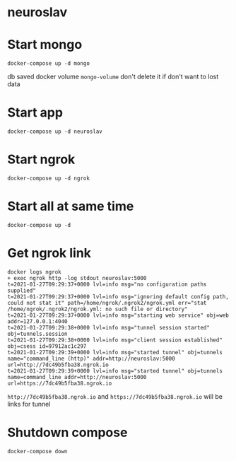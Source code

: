 # neuroslav



# Start mongo


```
docker-compose up -d mongo
```
db saved docker volume `mongo-volume`
don't delete it if don't want to lost data


# Start app

```
docker-compose up -d neuroslav
```

# Start ngrok

```
docker-compose up -d ngrok
```

# Start all at same time

```
docker-compose up -d
```

# Get ngrok link

```
docker logs ngrok
+ exec ngrok http -log stdout neuroslav:5000
t=2021-01-27T09:29:37+0000 lvl=info msg="no configuration paths supplied"
t=2021-01-27T09:29:37+0000 lvl=info msg="ignoring default config path, could not stat it" path=/home/ngrok/.ngrok2/ngrok.yml err="stat /home/ngrok/.ngrok2/ngrok.yml: no such file or directory"
t=2021-01-27T09:29:37+0000 lvl=info msg="starting web service" obj=web addr=127.0.0.1:4040
t=2021-01-27T09:29:38+0000 lvl=info msg="tunnel session started" obj=tunnels.session
t=2021-01-27T09:29:38+0000 lvl=info msg="client session established" obj=csess id=97912ac1c297
t=2021-01-27T09:29:39+0000 lvl=info msg="started tunnel" obj=tunnels name="command_line (http)" addr=http://neuroslav:5000 url=http://7dc49b5fba38.ngrok.io
t=2021-01-27T09:29:39+0000 lvl=info msg="started tunnel" obj=tunnels name=command_line addr=http://neuroslav:5000 url=https://7dc49b5fba38.ngrok.io
```


`http://7dc49b5fba38.ngrok.io` and  `https://7dc49b5fba38.ngrok.io` will be links for tunnel


# Shutdown compose

```
docker-compose down
```